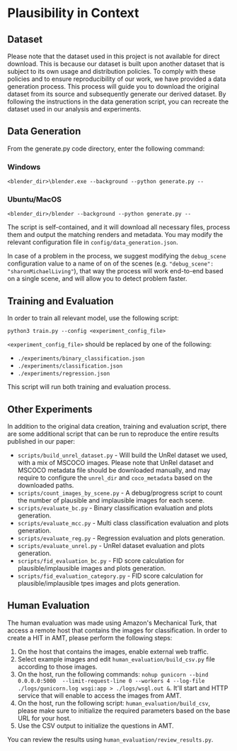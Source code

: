 # Plausibility in Context
## Dataset
Please note that the dataset used in this project is not available for direct download. This is because our dataset is built upon another dataset that is subject to its own usage and distribution policies. To comply with these policies and to ensure reproducibility of our work, we have provided a data generation process. This process will guide you to download the original dataset from its source and subsequently generate our derived dataset. By following the instructions in the data generation script, you can recreate the dataset used in our analysis and experiments.

## Data Generation
From the generate.py code directory, enter the following command:
### Windows
```
<blender_dir>\blender.exe --background --python generate.py --
```

### Ubuntu/MacOS
```
<blender_dir>/blender --background --python generate.py --
```

The script is self-contained, and it will download all necessary files, process them and output the matching renders and metadata.
You may modify the relevant configuration file in `config/data_generation.json`.

In case of a problem in the process, we suggest modifying the `debug_scene` configuration value to a name of on of the scenes (e.g. `"debug_scene": "sharonMichaelLiving"`), 
that way the process will work end-to-end based on a single scene, and will allow you to detect problem faster.

## Training and Evaluation
In order to train all relevant model, use the following script:

```
python3 train.py --config <experiment_config_file>
```

`<experiment_config_file>` should be replaced by one of the following:
- `./experiments/binary_classification.json`
- `./experiments/classification.json`
- `./experiments/regression.json`

This script will run both training and evaluation process.

## Other Experiments
In addition to the original data creation, training and evaluation script, there are some additional script that can be run
to reproduce the entire results published in our paper:
- `scripts/build_unrel_dataset.py` - Will build the UnRel dataset we used, with a mix of MSCOCO images. Please note that UnRel dataset and MSCOCO metadata file should be downloaded manually, and may require to configure the `unrel_dir` and `coco_metadata` based on the downloaded paths.
- `scripts/count_images_by_scene.py` - A debug/progress script to count the number of plausible and implausible images for each scene.
- `scripts/evaluate_bc.py` - Binary classification evaluation and plots generation.
- `scripts/evaluate_mcc.py` - Multi class classification evaluation and plots generation.
- `scripts/evaluate_reg.py` - Regression evaluation and plots generation.
- `scripts/evaluate_unrel.py` - UnRel dataset evaluation and plots generation.
- `scripts/fid_evaluation_bc.py` - FID score calculation for plausible/implausible images and plots generation.
- `scripts/fid_evaluation_category.py` - FID score calculation for plausible/implausible tpes images and plots generation.

## Human Evaluation
The human evaluation was made using Amazon's Mechanical Turk, that access a remote host that contains the images for classification.
In order to create a HIT in AMT, please perform the following steps:
1. On the host that contains the images, enable external web traffic.
2. Select example images and edit `human_evaluation/build_csv.py` file according to those images.
3. On the host, run the following commands: `nohup gunicorn --bind 0.0.0.0:5000  --limit-request-line 0 --workers 4 --log-file ./logs/gunicorn.log wsgi:app > ./logs/wsgl.out &`. It'll start and HTTP service that will enable to access the images from AMT.
4. On the host, run the following script: `human_evaluation/build_csv`, please make sure to initialize the required parameters based on the base URL for your host.
5. Use the CSV output to initialize the questions in AMT.

You can review the results using `human_evaluation/review_results.py`.
